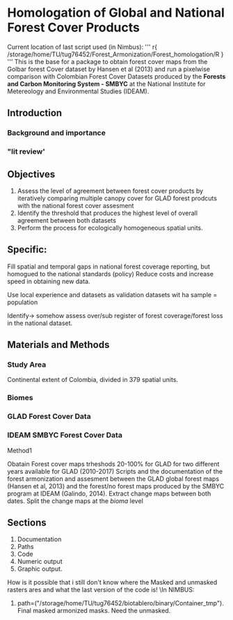 # Homologation of Global and National Forest Cover Products 
Current location of last script used (in Nimbus):
'''
r{
/storage/home/TU/tug76452/Forest_Armonization/Forest_homologation/R
}
'''
This is the base for a package to obtain forest cover maps from the Golbar forest Cover dataset by Hansen et al (2013) and run a pixelwise comparison with Colombian Forest Cover Datasets produced by the **Forests and Carbon Monitoring System - SMBYC** at the National Institute for Metereology and Environmental Studies (IDEAM).

## Introduction

### Background and importance 

### "lit review'

## Objectives

1. Assess the level of agreement between forest cover products by iteratively comparing multiple canopy cover for GLAD forest prodcuts with the national forest cover assesment
2. Identify the threshold that produces the highest level of overall agreement between both datasets
3. Perform the process for ecologically homogeneous spatial units.

## Specific:

Fill spatial and temporal gaps in national forest coverage reporting, but homogued to the national standards (policy)
Reduce costs and increase speed in obtaining new data.

Use local experience and datasets as validation datasets wit ha sample = population

Identify-> somehow assess over/sub register of forest coverage/forest loss in the national dataset.  

## Materials and Methods

### Study Area

Continental extent of Colombia, divided in 379 spatial units.  
### Biomes

### GLAD Forest Cover Data
### IDEAM SMBYC Forest Cover Data

Method1

Obatain Forest cover maps trheshods 20-100%  for GLAD for two different years available for GLAD (2010-2017)
Scripts and the documentation of the forest armonization and assesment between the GLAD global forest maps (Hansen et al, 2013) and the forest/no forest maps produced by the SMBYC program at IDEAM (Galindo, 2014).
Extract change maps between both dates.
Split the change maps at the *bioma* level 

## Sections 
1. Documentation
2. Paths
3. Code
5. Numeric output
6. Graphic output. 

How is it possible that i still don't know where the Masked and unmasked rasters ares and what the last version of the code is!
\In NIMBUS:
1. path=("/storage/home/TU/tug76452/biotablero/binary/Container_tmp"). Final masked armonized masks. Need the unmasked.  

